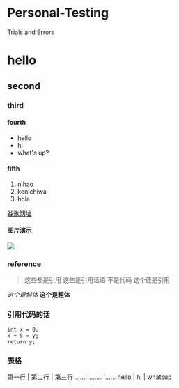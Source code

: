 # Personal-Testing
Trials and Errors
# hello
## second
### third
#### fourth
- hello
- hi
- what's up?
#### fifth
1. nihao
2. konichiwa
3. hola

[谷歌网址](http://www.google.com)

#### 图片演示
![](https://aranenglishblog.files.wordpress.com/2010/12/postit_hello4.gif)

### reference

> 这些都是引用
> 这些是引用话语 不是代码
> 这个还是引用

*这个是斜体*
**这个是粗体**

### 引用代码的话

```
int x = 8;
x + 5 = y;
return y;

```

### 表格

第一行 | 第二行 | 第三行
.......|........|......
hello  | hi     | whatsup
